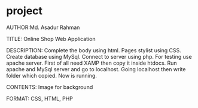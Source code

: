 # project
AUTHOR:Md. Asadur Rahman

TITLE: Online Shop Web Application

DESCRIPTION: Complete the body using html. Pages stylist using CSS. 
Create database using MySql. Connect to server using php. 
For testing use apache server. First of all  need XAMP then copy it inside htdocs. 
Run apache and MySql server and go to localhost. Going localhost then write folder which copied. Now is running. 




CONTENTS: Image for background


FORMAT: CSS, HTML, PHP 
